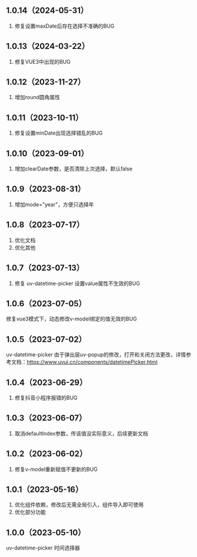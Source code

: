 ## 1.0.14（2024-05-31）
1. 修复设置maxDate后存在选择不准确的BUG
## 1.0.13（2024-03-22）
1. 修复VUE3中出现的BUG
## 1.0.12（2023-11-27）
1. 增加round圆角属性
## 1.0.11（2023-10-11）
1. 修复设置minDate出现选择错乱的BUG
## 1.0.10（2023-09-01）
1. 增加clearDate参数，是否清除上次选择，默认false
## 1.0.9（2023-08-31）
1. 增加mode="year"，方便只选择年
## 1.0.8（2023-07-17）
1. 优化文档
2. 优化其他
## 1.0.7（2023-07-13）
1. 修复 uv-datetime-picker 设置value属性不生效的BUG 
## 1.0.6（2023-07-05）
修复vue3模式下，动态修改v-model绑定的值无效的BUG
## 1.0.5（2023-07-02）
uv-datetime-picker  由于弹出层uv-popup的修改，打开和关闭方法更改，详情参考文档：https://www.uvui.cn/components/datetimePicker.html
## 1.0.4（2023-06-29）
1. 修复抖音小程序报错的BUG
## 1.0.3（2023-06-07）
1.  取消defaultIndex参数，传该值没实际意义，后续更新文档
## 1.0.2（2023-06-02）
1. 修复v-model重新赋值不更新的BUG
## 1.0.1（2023-05-16）
1. 优化组件依赖，修改后无需全局引入，组件导入即可使用
2. 优化部分功能
## 1.0.0（2023-05-10）
uv-datetime-picker 时间选择器
